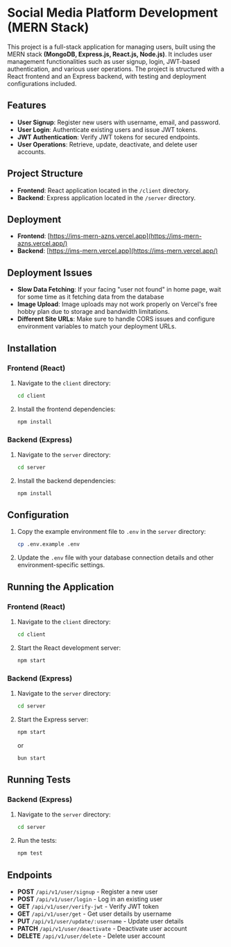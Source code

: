 # Social Media Platform Development (MERN Stack)

This project is a full-stack application for managing users, built using the MERN stack **(MongoDB, Express.js, React.js, Node.js)**. It includes user management functionalities such as user signup, login, JWT-based authentication, and various user operations. The project is structured with a React frontend and an Express backend, with testing and deployment configurations included.

## Features

- **User Signup**: Register new users with username, email, and password.
- **User Login**: Authenticate existing users and issue JWT tokens.
- **JWT Authentication**: Verify JWT tokens for secured endpoints.
- **User Operations**: Retrieve, update, deactivate, and delete user accounts.

## Project Structure

- **Frontend**: React application located in the `/client` directory.
- **Backend**: Express application located in the `/server` directory.

## Deployment

- **Frontend**: [https://ims-mern-azns.vercel.app](https://ims-mern-azns.vercel.app/)
- **Backend**: [https://ims-mern.vercel.app](https://ims-mern.vercel.app/)

## Deployment Issues
- **Slow Data Fetching**: If your facing "user not found" in home page, wait for some time as it fetching data from the database
- **Image Upload**: Image uploads may not work properly on Vercel's free hobby plan due to storage and bandwidth limitations.
- **Different Site URLs**: Make sure to handle CORS issues and configure environment variables to match your deployment URLs.


## Installation

### Frontend (React)

1. Navigate to the `client` directory:
    ```bash
    cd client
    ```

2. Install the frontend dependencies:
    ```bash
    npm install
    ```


### Backend (Express)

1. Navigate to the `server` directory:
    ```bash
    cd server
    ```

2. Install the backend dependencies:
    ```bash
    npm install
    ```

## Configuration

1. Copy the example environment file to `.env` in the `server` directory:
    ```bash
    cp .env.example .env
    ```

2. Update the `.env` file with your database connection details and other environment-specific settings.

## Running the Application

### Frontend (React)

1. Navigate to the `client` directory:
    ```bash
    cd client
    ```

2. Start the React development server:
    ```bash
    npm start
    ```


### Backend (Express)

1. Navigate to the `server` directory:
    ```bash
    cd server
    ```

2. Start the Express server:
    ```bash
    npm start
    ```
    or
    ```bash
    bun start
    ```

## Running Tests

### Backend (Express)

1. Navigate to the `server` directory:
    ```bash
    cd server
    ```

2. Run the tests:
    ```bash
    npm test
    ```


## Endpoints

- **POST** `/api/v1/user/signup` - Register a new user
- **POST** `/api/v1/user/login` - Log in an existing user
- **GET** `/api/v1/user/verify-jwt` - Verify JWT token
- **GET** `/api/v1/user/get` - Get user details by username
- **PUT** `/api/v1/user/update/:username` - Update user details
- **PATCH** `/api/v1/user/deactivate` - Deactivate user account
- **DELETE** `/api/v1/user/delete` - Delete user account

